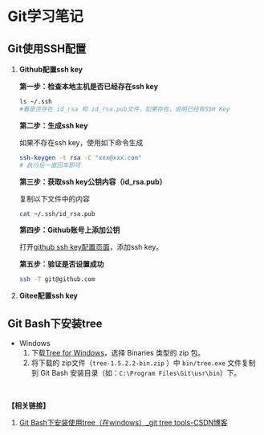 # Git学习笔记

## Git使用SSH配置

1. **Github配置ssh key**

    **第一步：检查本地主机是否已经存在ssh key**

    ```bash
    ls ~/.ssh
    #看是否存在 id_rsa 和 id_rsa.pub文件，如果存在，说明已经有SSH Key
    ```

    **第二步：生成ssh key**

    如果不存在ssh key，使用如下命令生成

    ```bash
    ssh-keygen -t rsa -C "xxx@xxx.com"
    # 执行后一直回车即可
    ```

    **第三步：获取ssh key公钥内容（id_rsa.pub）**

    复制以下文件中的内容

    ```bash
    cat ~/.ssh/id_rsa.pub
    ```

    **第四步：Github账号上添加公钥**

    打开[github ssh key配置页面](https://github.com/settings/keys)，添加ssh key。

    **第五步：验证是否设置成功**

    ```bash
    ssh -T git@github.com
    ```

2. **Gitee配置ssh key**



## Git Bash下安装tree

- Windows
    1. 下载[Tree for Windows](http://gnuwin32.sourceforge.net/packages/tree.htm)，选择 Binaries 类型的 zip 包。
    2. 将下载的 zip文件（`tree-1.5.2.2-bin.zip` ）中 `bin/tree.exe` 文件复制到 Git Bash 安装目录（如：`C:\Program Files\Git\usr\bin`）下。

​	

**【相关链接】**

1. [Git Bash下安装使用tree（在windows）_git tree tools-CSDN博客](https://blog.csdn.net/qq_33154343/article/details/100064726)	

 

